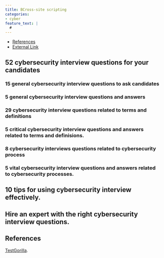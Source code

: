 ```yaml
---
title: BCross-site scripting
categories:
- cyber
feature_text: |
  #
---
```

- [References](#references)
- [External Link](#external-link)

## 52 cybersecurity interview questions for your candidates

### 15 general cybersecurity interview questions to ask candidates

### 5 general cybersecurity interview questions and answers

### 29 cybersecurity interview questions related to terms and definitions

### 5 critical cybersecurity interview questions and answers related to terms and definisions.

### 8 cybersecurity interviews questions related to cybersecurity process

### 5 vital cybersecurity interview questions and answers related to cybersecurity processes.

## 10 tips for using cybersecurity interview effectively.

## Hire an expert with the right cybersecurity interview questions.

## References

[TestGorilla](https://www.testgorilla.com/blog/cybersecurity-interview-questions/?utm_term=&utm_campaign=Performance_Max_AU_NZ&utm_source=adwords&utm_medium=ppc&hsa_acc=4932434860&hsa_cam=14324002500&hsa_grp=&hsa_ad=&hsa_src=x&hsa_tgt=&hsa_kw=&hsa_mt=&hsa_net=adwords&hsa_ver=3&gclid=CjwKCAiA9NGfBhBvEiwAq5vSy8ZJA2SWcqAcbOXeL77gRMJtnBpaY6tICSnk5Dgsw1JSIIba7Ur2ShoCuVwQAvD_BwE).

